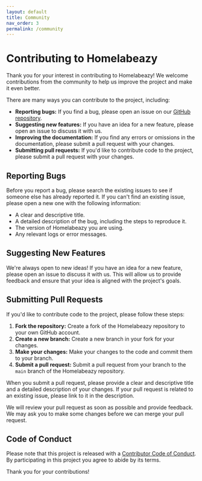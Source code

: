 ```yaml
---
layout: default
title: Community
nav_order: 3
permalink: /community
---
```


# Contributing to Homelabeazy

Thank you for your interest in contributing to Homelabeazy! We welcome contributions from the community to help us improve the project and make it even better.

There are many ways you can contribute to the project, including:

*   **Reporting bugs:** If you find a bug, please open an issue on our [GitHub repository](https://github.com/homelabeazy/homelabeazy/issues).
*   **Suggesting new features:** If you have an idea for a new feature, please open an issue to discuss it with us.
*   **Improving the documentation:** If you find any errors or omissions in the documentation, please submit a pull request with your changes.
*   **Submitting pull requests:** If you'd like to contribute code to the project, please submit a pull request with your changes.

## Reporting Bugs

Before you report a bug, please search the existing issues to see if someone else has already reported it. If you can't find an existing issue, please open a new one with the following information:

*   A clear and descriptive title.
*   A detailed description of the bug, including the steps to reproduce it.
*   The version of Homelabeazy you are using.
*   Any relevant logs or error messages.

## Suggesting New Features

We're always open to new ideas! If you have an idea for a new feature, please open an issue to discuss it with us. This will allow us to provide feedback and ensure that your idea is aligned with the project's goals.

## Submitting Pull Requests

If you'd like to contribute code to the project, please follow these steps:

1.  **Fork the repository:** Create a fork of the Homelabeazy repository to your own GitHub account.
2.  **Create a new branch:** Create a new branch in your fork for your changes.
3.  **Make your changes:** Make your changes to the code and commit them to your branch.
4.  **Submit a pull request:** Submit a pull request from your branch to the `main` branch of the Homelabeazy repository.

When you submit a pull request, please provide a clear and descriptive title and a detailed description of your changes. If your pull request is related to an existing issue, please link to it in the description.

We will review your pull request as soon as possible and provide feedback. We may ask you to make some changes before we can merge your pull request.

## Code of Conduct

Please note that this project is released with a [Contributor Code of Conduct](https://github.com/homelabeazy/homelabeazy/blob/main/CODE_OF_CONDUCT.md). By participating in this project you agree to abide by its terms.

Thank you for your contributions!
